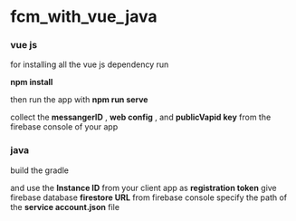 # fcm_with_vue_java

### vue js
for installing all the vue js dependency run

__npm install__

then run the app with 
__npm run serve__

collect the __messangerID__ , __web config__ , and __publicVapid key__ from the firebase console of your app 

### java

build the gradle 

and use the __Instance ID__ from your client app as __registration token__
give firebase database __firestore URL__ from firebase console
specify the path of the __service account.json__ file

